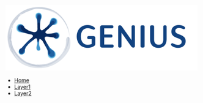 ![](ITEA-GENIUS_Logo_RGB.svg)
- [Home](/pages/home.md)
 - [Layer1](pages/layer1.md "The greatest guide in the world")
 - [Layer2](pages/layer2.md "The greatest guide in the world")
